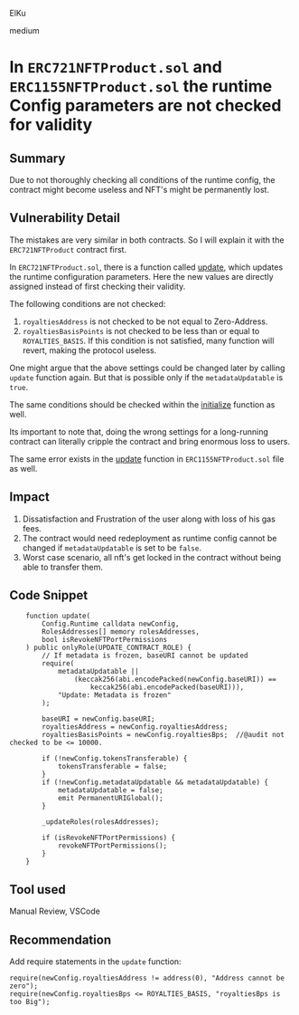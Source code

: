 ElKu

medium

# In `ERC721NFTProduct.sol` and `ERC1155NFTProduct.sol` the runtime Config parameters are not checked for validity

## Summary

Due to not thoroughly checking all conditions of the runtime config, the contract might become useless and NFT's might be permanently lost.

## Vulnerability Detail

The mistakes are very similar in both contracts. So I will explain it with the `ERC721NFTProduct` contract first.

In `ERC721NFTProduct.sol`, there is a function called [update](https://github.com/sherlock-audit/2022-10-nftport/blob/main/evm-minting-master/contracts/templates/ERC721NFTProduct.sol#L186), which updates the runtime configuration parameters. Here the new values are directly assigned instead of first checking their validity.

The following conditions are not checked:
1. `royaltiesAddress` is not checked to be not equal to Zero-Address.
2. `royaltiesBasisPoints` is not checked to be less than or equal to `ROYALTIES_BASIS`. If this condition is not satisfied, many function will revert, making the protocol useless.

One might argue that the above settings could be changed later by calling `update` function again. But that is possible only if the `metadataUpdatable` is `true`. 

The same conditions should be checked within the [initialize](https://github.com/sherlock-audit/2022-10-nftport/blob/main/evm-minting-master/contracts/templates/ERC721NFTProduct.sol#L82) function as well.

Its important to note that, doing the wrong settings for a long-running contract can literally cripple the contract and bring enormous loss to users.

The same error exists in the [update](https://github.com/sherlock-audit/2022-10-nftport/blob/main/evm-minting-master/contracts/templates/ERC1155NFTProduct.sol#L223) function in `ERC1155NFTProduct.sol` file as well.

## Impact

1. Dissatisfaction and Frustration of the user along with loss of his gas fees. 
2. The contract would need redeployment as runtime config cannot be changed if `metadataUpdatable` is set to be `false`. 
3. Worst case scenario, all nft's get locked in the contract without being able to transfer them.

## Code Snippet

```solidity
    function update(
        Config.Runtime calldata newConfig,
        RolesAddresses[] memory rolesAddresses,
        bool isRevokeNFTPortPermissions
    ) public onlyRole(UPDATE_CONTRACT_ROLE) {
        // If metadata is frozen, baseURI cannot be updated
        require(
            metadataUpdatable ||
                (keccak256(abi.encodePacked(newConfig.baseURI)) ==
                    keccak256(abi.encodePacked(baseURI))),
            "Update: Metadata is frozen"
        );

        baseURI = newConfig.baseURI;
        royaltiesAddress = newConfig.royaltiesAddress;
        royaltiesBasisPoints = newConfig.royaltiesBps;  //@audit not checked to be <= 10000.

        if (!newConfig.tokensTransferable) {
            tokensTransferable = false;  
        }
        if (!newConfig.metadataUpdatable && metadataUpdatable) {
            metadataUpdatable = false;
            emit PermanentURIGlobal();
        }

        _updateRoles(rolesAddresses);

        if (isRevokeNFTPortPermissions) {
            revokeNFTPortPermissions();
        }
    }
```

## Tool used

Manual Review, VSCode

## Recommendation

Add require statements in the `update` function:
```solidity
require(newConfig.royaltiesAddress != address(0), "Address cannot be zero");
require(newConfig.royaltiesBps <= ROYALTIES_BASIS, "royaltiesBps is too Big");
```
